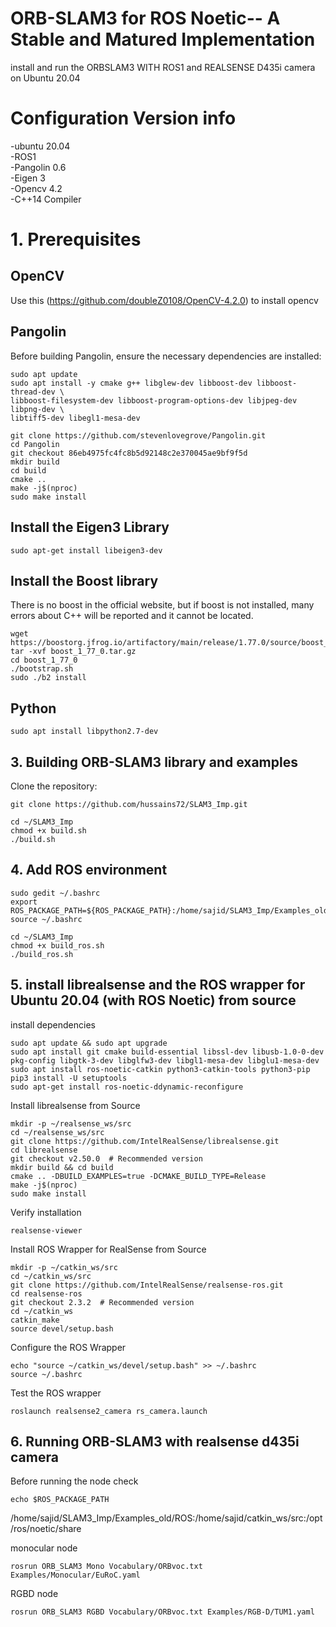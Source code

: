 # ORB-SLAM3 for ROS Noetic-- A Stable and Matured Implementation

install and run the ORBSLAM3 WITH ROS1 and REALSENSE D435i camera  on Ubuntu 20.04
# Configuration Version info
-ubuntu 20.04  
-ROS1  
-Pangolin 0.6  
-Eigen 3  
-Opencv 4.2  
-C++14 Compiler  

# 1. Prerequisites

## OpenCV
Use this (https://github.com/doubleZ0108/OpenCV-4.2.0) to install opencv

## Pangolin
Before building Pangolin, ensure the necessary dependencies are installed:
```
sudo apt update
sudo apt install -y cmake g++ libglew-dev libboost-dev libboost-thread-dev \
libboost-filesystem-dev libboost-program-options-dev libjpeg-dev libpng-dev \
libtiff5-dev libegl1-mesa-dev
```
```
git clone https://github.com/stevenlovegrove/Pangolin.git
cd Pangolin
git checkout 86eb4975fc4fc8b5d92148c2e370045ae9bf9f5d
mkdir build
cd build
cmake ..
make -j$(nproc)
sudo make install
```
## Install the Eigen3 Library
```
sudo apt-get install libeigen3-dev

```
## Install the Boost library
There is no boost in the official website, but if boost is not installed, many errors about C++ will be reported and it cannot be located.
```
wget https://boostorg.jfrog.io/artifactory/main/release/1.77.0/source/boost_1_77_0.tar.gz
tar -xvf boost_1_77_0.tar.gz
cd boost_1_77_0
./bootstrap.sh
sudo ./b2 install
```
## Python
```
sudo apt install libpython2.7-dev
```
## 3. Building ORB-SLAM3 library and examples

Clone the repository:
```
git clone https://github.com/hussains72/SLAM3_Imp.git
```

```
cd ~/SLAM3_Imp
chmod +x build.sh
./build.sh
```
## 4. Add ROS environment
```
sudo gedit ~/.bashrc
export ROS_PACKAGE_PATH=${ROS_PACKAGE_PATH}:/home/sajid/SLAM3_Imp/Examples_old/ROS
source ~/.bashrc
```
```
cd ~/SLAM3_Imp
chmod +x build_ros.sh
./build_ros.sh
```

## 5. install librealsense and the ROS wrapper for Ubuntu 20.04 (with ROS Noetic) from source

install dependencies
```
sudo apt update && sudo apt upgrade
sudo apt install git cmake build-essential libssl-dev libusb-1.0-0-dev pkg-config libgtk-3-dev libglfw3-dev libgl1-mesa-dev libglu1-mesa-dev
sudo apt install ros-noetic-catkin python3-catkin-tools python3-pip
pip3 install -U setuptools
sudo apt-get install ros-noetic-ddynamic-reconfigure

```
Install librealsense from Source
```
mkdir -p ~/realsense_ws/src
cd ~/realsense_ws/src
git clone https://github.com/IntelRealSense/librealsense.git
cd librealsense
git checkout v2.50.0  # Recommended version
mkdir build && cd build
cmake .. -DBUILD_EXAMPLES=true -DCMAKE_BUILD_TYPE=Release
make -j$(nproc)
sudo make install
```
Verify installation
```
realsense-viewer
```
Install ROS Wrapper for RealSense from Source
```
mkdir -p ~/catkin_ws/src
cd ~/catkin_ws/src
git clone https://github.com/IntelRealSense/realsense-ros.git
cd realsense-ros
git checkout 2.3.2  # Recommended version
cd ~/catkin_ws
catkin_make
source devel/setup.bash
```
Configure the ROS Wrapper
```
echo "source ~/catkin_ws/devel/setup.bash" >> ~/.bashrc
source ~/.bashrc
```
Test the ROS wrapper
```
roslaunch realsense2_camera rs_camera.launch
```

## 6. Running ORB-SLAM3 with realsense d435i camera
Before running the node check 
```
echo $ROS_PACKAGE_PATH
```
/home/sajid/SLAM3_Imp/Examples_old/ROS:/home/sajid/catkin_ws/src:/opt/ros/noetic/share


monocular node

```
rosrun ORB_SLAM3 Mono Vocabulary/ORBvoc.txt Examples/Monocular/EuRoC.yaml
```
RGBD node
```
rosrun ORB_SLAM3 RGBD Vocabulary/ORBvoc.txt Examples/RGB-D/TUM1.yaml
```


